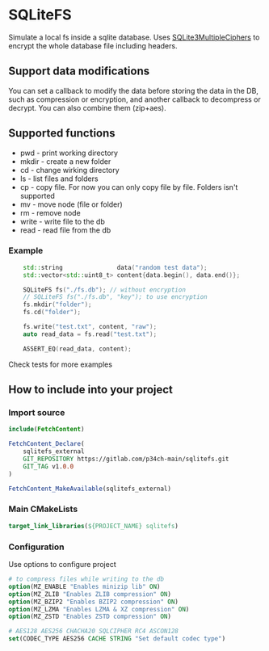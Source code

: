 # SQLiteFS

Simulate a local fs inside a sqlite database. Uses [SQLite3MultipleCiphers](https://github.com/utelle/SQLite3MultipleCiphers.git) to encrypt the whole database file including headers.

## Support data modifications

You can set a callback to modify the data before storing the data in the DB, such as compression or encryption, and another callback to decompress or decrypt. You can also combine them (zip+aes).

## Supported functions

* pwd - print working directory
* mkdir - create a new folder
* cd - change wirking directory
* ls - list files and folders
* cp - copy file. For now you can only copy file by file. Folders isn't supported
* mv - move node (file or folder)
* rm - remove node
* write - write file to the db
* read - read file from the db

### Example

```cpp
    std::string               data("random test data");
    std::vector<std::uint8_t> content{data.begin(), data.end()};

    SQLiteFS fs("./fs.db"); // without encryption
    // SQLiteFS fs("./fs.db", "key"); to use encryption
    fs.mkdir("folder");
    fs.cd("folder");

    fs.write("test.txt", content, "raw");
    auto read_data = fs.read("test.txt");

    ASSERT_EQ(read_data, content);
```

Check tests for more examples

## How to include into your project

### Import source

```cmake
include(FetchContent)

FetchContent_Declare(
    sqlitefs_external
    GIT_REPOSITORY https://gitlab.com/p34ch-main/sqlitefs.git
    GIT_TAG v1.0.0
)

FetchContent_MakeAvailable(sqlitefs_external)
```

### Main CMakeLists

```cmake
target_link_libraries(${PROJECT_NAME} sqlitefs)
```

### Configuration

Use options to configure project

```cmake
# to compress files while writing to the db
option(MZ_ENABLE "Enables minizip lib" ON)
option(MZ_ZLIB "Enables ZLIB compression" ON)
option(MZ_BZIP2 "Enables BZIP2 compression" ON)
option(MZ_LZMA "Enables LZMA & XZ compression" ON)
option(MZ_ZSTD "Enables ZSTD compression" ON)

# AES128 AES256 CHACHA20 SQLCIPHER RC4 ASCON128
set(CODEC_TYPE AES256 CACHE STRING "Set default codec type")
```
